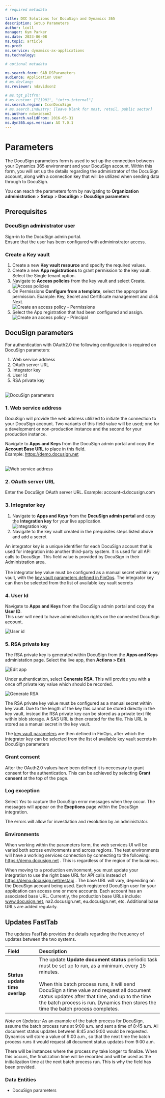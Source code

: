 ```yaml
---
# required metadata

title: DXC Solutions for DocuSign and Dynamics 365
description: Setup Parameters
author: lcoll
manager: Kym Parker
ms.date: 2023-06-08
ms.topic: article
ms.prod: 
ms.service: dynamics-ax-applications
ms.technology: 

# optional metadata

ms.search.form: SAB_DSParameters
audience: Application User
# ms.devlang: 
ms.reviewer: ndavidson2

# ms.tgt_pltfrm: 
# ms.custom: ["21901", "intro-internal"]
ms.search.region: IconDocuSign 
# ms.search.industry: [leave blank for most, retail, public sector]
ms.author: ndavidson2
ms.search.validFrom: 2016-05-31
ms.dyn365.ops.version: AX 7.0.1
---
```


# Parameters

The DocuSign parameters form is used to set up the connection between your Dynamics 365 environment and your DocuSign account.  Within this form, you will set up the details regarding the administrator of the DocuSign account, along with a connection key that will be utilized when sending data through to DocuSign.

You can reach the parameters form by navigating to **Organization administration** > **Setup** > **DocuSign** > **DocuSign parameters**

## Prerequisites

### DocuSign administrator user
Sign-in to the DocuSign admin portal. <br>
Ensure that the user has been configured with admininstrator access. <br>

### Create a Key vault

1. Create a new **Key vault resource** and specify the required values.
2. Create a new **App registrations** to grant permission to the key vault. Select the Single tenant option.
3. Navigate to **Access policies** from the key vault and select Create. <br> ![Access policies](../IMAGES/Parameters-1.png "Access policies")
4. On Permissions **Configure from a template**, select the appropriate permission. Example: Key, Secret and Certificate management and click Next. <br> ![Create an access policy - Permissions](../IMAGES/Parameters-2.png "Create an access policy - Permissions")
5. Select the App registration that had been configured and assign. <br> ![Create an access policy - Principal](../IMAGES/Parameters-3.png "Create an access policy - Principle")

## DocuSign parameters
For authentication with OAuth2.0 the following configuration is required on DocuSign parameters:
1.	Web service address
2.	OAuth server URL
3.	Integrator key
4.	User Id
5.	RSA private key

<br> ![DocuSign parameters](../IMAGES/Parameters-4.png "DocuSign parameters")

### 1. Web service address
DocuSign will provide the web address utilized to initiate the connection to your DocuSign account. Two variants of this field value will be used; one for a development or non-production instance and the second for your production instance. <br>

Navigate to **Apps and Keys** from the DocuSign admin portal and copy the **Account Base URL** to place in this field. <br>
Example: https://demo.docusign.net

<br> ![Web service address](../IMAGES/Parameters-6.png "Web service address")

### 2. OAuth server URL
Enter the DocuSign OAuth server URL.
Example: account-d.docusign.com

### 3. Integrator key

1. Navigate to **Apps and Keys** from the **DocuSign admin portal** and copy the **Integration key** for your live application. <br> ![Integration key](../IMAGES/Parameters-7.png "Integration key")
2. Navigate to the key vault created in the prequisites steps listed above and add a secret

An integrator key is a unique identifier for each DocuSign account that is used for integration into another third-party system. It is used for all API calls to DocuSign.  This field value is provided by DocuSign in their Administration area. <br> <br>  The integrator key value must be configured as a manual secret within a key vault, with the [key vault parameters defined in FinOps](https://docs.microsoft.com/en-us/dynamics365/finance/localizations/setting-up-azure-key-vault-client). The integrator key can then be selected from the list of available key vault secrets

### 4. User Id

Navigate to **Apps and Keys** from the DocuSign admin portal and copy the **User ID**. <br>
This user will need to have administration rights on the connected DocuSign account.

![User id](../IMAGES/Parameters-8.png "User id")


### 5. RSA private key

The RSA private key is generated within DocuSign from the **Apps and Keys** administation page. 
Select the live app, then **Actions > Edit**. 

![Edit app](../IMAGES/Parameters-9.png "Edit app")

Under authentication, select **Generate RSA**. 
This will provide you with a once off private key value which should be recorded.  

![Generate RSA](../IMAGES/Parameters-10.png "Generate RSA")

The RSA private key value must be configured as a manual secret within key vault.  Due to the length of the key this cannot be stored directly in the key vault, instead the RSA private key can be stored as a private text file within blob storage. A SAS URL is then created for the file. This URL is stored as a manual secret in the key vault. 

The [key vault parameters](https://docs.microsoft.com/en-us/dynamics365/finance/localizations/setting-up-azure-key-vault-client) are then defined in FinOps, after which the integrator key can be selected from the list of available key vault secrets in DocuSign parameters 

### Grant consent

After the OAuth2.0 values have been defined it is neccesary to grant consent for the authentication.
This can be achieved by selecting **Grant consent** at the top of the page.

### Log exception

Select *Yes* to capture the DocuSign error messages when they occur. 
The messages will appear on the **Exeptions** page within the DocuSign integration. 

The errors will allow for investiation and resolution by an administrator.      

### Environments

When working within the parameters form, the web services UI will be varied both across environments and across regions.  The test environments will have a working services connection by connecting to the following:  https://demo.docusign.net .  This is regardless of the region of the business.  

When moving to a production environment, you must update your integration to use the right base URL for API calls instead of https://demo.docusign.net/restapi . The base URL will vary, depending on the DocuSign account being used.  Each registered DocuSign user for your application can access one or more accounts. Each account has an associated base URL. Currently, the production base URLs include: www.docusign.net, na2.docusign.net, eu.docusign.net, etc. Additional base URLs are added regularly.  


## Updates FastTab 

The updates FastTab provides the details regarding the frequency of updates between the two systems.

| **Field**                         | **Description**                      | 
| :-------------------------------- |:-------------------------------------| 
| **Status update time overlap**          | The update **Update document status** periodic task must be set up to run, as a minimum, every 15 minutes. <br> <br> When this batch process runs, it will send DocuSign a time value and request all document status updates after that time, and up to the time the batch process is run.  Dynamics then stores the time the batch process completes.   |


*Note on Updates:*  As an example of the batch process for DocuSign, assume the batch process runs at 9:00 a.m. and sent a time of 8:45 a.m.  All document status updates between 8:45 and 9:00 would be requested.  Dynamics will store a value of 9:00 a.m., so that the next time the batch process runs it would request all document status updates from 9:00 a.m. 

There will be instances where the process my take longer to finalize.  When this occurs, the finalization time will be recorded and will be used as the initialization time at the next batch process run.  This is why the field has been provided.  


### Data Entities
- DocuSign parameters
